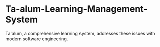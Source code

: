 # Ta-alum-Learning-Management-System
Ta'alum, a comprehensive learning system, addresses these issues with modern software engineering.

